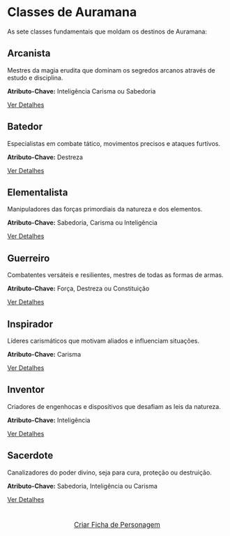 <!-- docs/classes.md -->
<link href="https://fonts.googleapis.com/css2?family=MedievalSharp&display=swap" rel="stylesheet">
<style>
  :root {
    --cor-primaria: #5b4636;
    --cor-secundaria: #3a2c1d;
    --cor-fundo: #fdfaf3;
    --cor-texto: #3a2c1d;
    --cor-destaque: #bba88c;
  }
  
  body {
    font-family: 'MedievalSharp', cursive;
    background-color: var(--cor-fundo);
    color: var(--cor-texto);
    line-height: 1.6;
    max-width: 900px;
    margin: 0 auto;
    padding: 20px;
  }

  .classe-grid {
    display: grid;
    grid-template-columns: repeat(auto-fill, minmax(300px, 1fr));
    gap: 20px;
    margin-top: 30px;
  }

  .classe-card {
    background-color: rgba(187, 168, 140, 0.1);
    border-left: 4px solid var(--cor-primaria);
    border-radius: 0 5px 5px 0;
    padding: 20px;
    transition: all 0.3s;
    box-shadow: 0 2px 5px rgba(0,0,0,0.1);
  }

  .classe-card:hover {
    transform: translateY(-5px);
    box-shadow: 0 5px 15px rgba(0,0,0,0.2);
  }

  .classe-header {
    display: flex;
    align-items: center;
    margin-bottom: 15px;
  }

  .classe-icon {
    width: 50px;
    height: 50px;
    margin-right: 15px;
    object-fit: contain;
  }

  h1, h2, h3 {
    color: var(--cor-primaria);
    text-shadow: 1px 1px var(--cor-destaque);
    border-bottom: 2px solid var(--cor-primaria);
    padding-bottom: 5px;
  }

  .btn {
    display: inline-block;
    background-color: var(--cor-primaria);
    color: #fff9e6;
    padding: 8px 16px;
    border-radius: 5px;
    margin-top: 10px;
    text-decoration: none;
    transition: all 0.3s;
  }

  .btn:hover {
    background-color: var(--cor-secundaria);
  }
</style>

# Classes de Auramana

As sete classes fundamentais que moldam os destinos de Auramana:

<div class="classe-grid">

  <!-- Arcanista -->
  <div class="classe-card">
    <div class="classe-header">
      <h2>Arcanista</h2>
    </div>
    <p>Mestres da magia erudita que dominam os segredos arcanos através de estudo e disciplina.</p>
    <p><strong>Atributo-Chave:</strong> Inteligência Carisma ou Sabedoria</p>
    <a href="classes/arcanista.md" class="btn">Ver Detalhes</a>
  </div>

  <!-- Batedor -->
  <div class="classe-card">
    <div class="classe-header">
      <h2>Batedor</h2>
    </div>
    <p>Especialistas em combate tático, movimentos precisos e ataques furtivos.</p>
    <p><strong>Atributo-Chave:</strong> Destreza</p>
    <a href="classes/batedor.md" class="btn">Ver Detalhes</a>
  </div>

  <!-- Elementalista -->
  <div class="classe-card">
    <div class="classe-header">
      <h2>Elementalista</h2>
    </div>
    <p>Manipuladores das forças primordiais da natureza e dos elementos.</p>
    <p><strong>Atributo-Chave:</strong> Sabedoria, Carisma ou Inteligência</p>
    <a href="classes/elementalista.md" class="btn">Ver Detalhes</a>
  </div>

  <!-- Guerreiro -->
  <div class="classe-card">
    <div class="classe-header">
      <h2>Guerreiro</h2>
    </div>
    <p>Combatentes versáteis e resilientes, mestres de todas as formas de armas.</p>
    <p><strong>Atributo-Chave:</strong> Força, Destreza ou Constituição</p>
    <a href="classes/guerreiro.md" class="btn">Ver Detalhes</a>
  </div>

  <!-- Inspirador -->
  <div class="classe-card">
    <div class="classe-header">
      <h2>Inspirador</h2>
    </div>
    <p>Líderes carismáticos que motivam aliados e influenciam situações.</p>
    <p><strong>Atributo-Chave:</strong> Carisma</p>
    <a href="classes/inspirador.md" class="btn">Ver Detalhes</a>
  </div>

  <!-- Inventor -->
  <div class="classe-card">
    <div class="classe-header">
      <h2>Inventor</h2>
    </div>
    <p>Criadores de engenhocas e dispositivos que desafiam as leis da natureza.</p>
    <p><strong>Atributo-Chave:</strong> Inteligência</p>
    <a href="classes/inventor.md" class="btn">Ver Detalhes</a>
  </div>

  <!-- Sacerdote -->
  <div class="classe-card">
    <div class="classe-header">
      <h2>Sacerdote</h2>
    </div>
    <p>Canalizadores do poder divino, seja para cura, proteção ou destruição.</p>
    <p><strong>Atributo-Chave:</strong> Sabedoria, Inteligência ou Carisma</p>
    <a href="classes/sacerdote.md" class="btn">Ver Detalhes</a>
  </div>

</div>

<div style="text-align: center; margin-top: 40px;">
  <a href="ficha.md" class="btn" style="padding: 12px 24px; font-size: 1.1em;">
    Criar Ficha de Personagem
  </a>
</div>